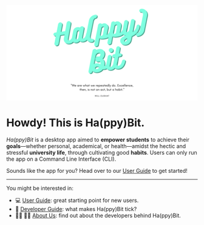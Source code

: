 ![Ha(ppy)Bit Logo](Display_Images/HappyBit_logo.png)

# Howdy! This is Ha(ppy)Bit.
_Ha(ppy)Bit_ is a desktop app aimed to **empower students** to achieve their
**goals**—whether personal, academical, or health—amidst the hectic and stressful
**university life**, through cultivating good **habits**.
Users can only run the app on a Command Line Interface (CLI).

Sounds like the app for you? Head over to our [User Guide](UserGuide.md) to get started!

-----------

You might be interested in:
* 💻 [User Guide](UserGuide.md): great starting point for new users. 
* 📖 [Developer Guide](DeveloperGuide.md): what makes Ha(ppy)Bit tick?
* 👩‍💻 👨‍💻 [About Us](AboutUs.md): find out about the developers behind Ha(ppy)Bit.